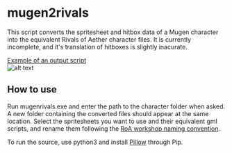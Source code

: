 # mugen2rivals
This script converts the spritesheet and hitbox data of a Mugen character into the equivalent Rivals of Aether character files. It is currently incomplete, and it's translation of hitboxes is slightly inacurate.

[Example of an output script](https://pastebin.com/bpiTrt1X)   
![alt text](https://i.imgur.com/uqQEjjS.png)
  
## How to use
Run mugenrivals.exe and enter the path to the character folder when asked. A new folder containing the converted files should appear at the same location. Select the spritesheets you want to use and their equivalent gml scripts, and rename them following the [RoA workshop naming convention](https://rivalsofaether.com/workshop/introduction/).
  
To run the source, use python3 and install [Pillow](https://github.com/python-pillow/Pillow) through Pip.

